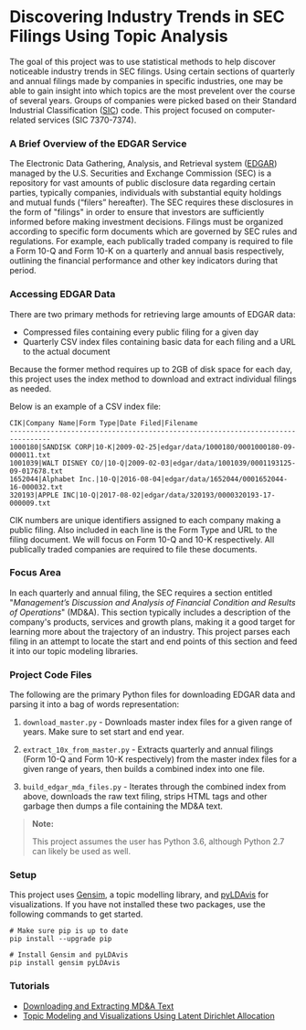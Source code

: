 
# Discovering Industry Trends in SEC Filings Using Topic Analysis 

The goal of this project was to use statistical methods to help discover noticeable industry trends in SEC filings. Using certain sections of quarterly and annual filings made by companies in specific industries, one may be able to gain insight into which topics are the most prevelent over the course of several years. Groups of companies were picked based on their Standard Industrial Classification ([SIC](https://en.wikipedia.org/wiki/Standard_Industrial_Classification)) code. This project focused on computer-related services (SIC 7370-7374).

### A Brief Overview of the EDGAR Service

The Electronic Data Gathering, Analysis, and Retrieval system ([EDGAR](https://www.sec.gov/oiea/Article/edgarguide.html)) managed by the U.S. Securities and Exchange Commission (SEC) is a repository for vast amounts of public disclosure data regarding certain parties, typically companies, individuals with substantial equity holdings and mutual funds (“filers” hereafter). The SEC requires these disclosures in the form of "filings" in order to ensure that investors are sufficiently informed before making investment decisions. Filings must be organized according to specific form documents which are governed by SEC rules and regulations. For example, each publically traded company is required to file a Form 10-Q and Form 10-K on a quarterly and annual basis respectively, outlining the financial performance and other key indicators during that period.

### Accessing EDGAR Data

There are two primary methods for retrieving large amounts of EDGAR data:

- Compressed files containing every public filing for a given day
- Quarterly CSV index files containing basic data for each filing and a URL to the actual document

Because the former method requires up to 2GB of disk space for each day, this project uses the index method to download and extract individual filings as needed.

Below is an example of a CSV index file:

```
CIK|Company Name|Form Type|Date Filed|Filename
--------------------------------------------------------------------------------
1000180|SANDISK CORP|10-K|2009-02-25|edgar/data/1000180/0001000180-09-000011.txt
1001039|WALT DISNEY CO/|10-Q|2009-02-03|edgar/data/1001039/0001193125-09-017678.txt
1652044|Alphabet Inc.|10-Q|2016-08-04|edgar/data/1652044/0001652044-16-000032.txt
320193|APPLE INC|10-Q|2017-08-02|edgar/data/320193/0000320193-17-000009.txt
```

CIK numbers are unique identifiers assigned to each company making a public filing. Also included in each line is the Form Type and URL to the filing document. We will focus on Form 10-Q and 10-K respectively. All publically traded companies are required to file these documents. 

### Focus Area

In each quarterly and annual filing, the SEC requires a section entitled "_Management’s Discussion and Analysis of Financial Condition and Results of Operations_" (MD&A). This section typically includes a description of the company's products, services and growth plans, making it a good target for learning more about the trajectory of an industry. This project parses each filing in an attempt to locate the start and end points of this section and feed it into our topic modeling libraries.

### Project Code Files

The following are the primary Python files for downloading EDGAR data and parsing it into a bag of words representation:

1. ```download_master.py``` - Downloads master index files for a given range of years. Make sure to set start and end year.

2. ```extract_10x_from_master.py``` - Extracts quarterly and annual filings (Form 10-Q and Form 10-K respectively) from the master index files for a given range of years, then builds a combined index into one file.

3. ```build_edgar_mda_files.py``` -  Iterates through the combined index from above, downloads the raw text filing, strips HTML tags and other garbage then dumps a file containing the MD&A text.

> **Note:**
>
> This project assumes the user has Python 3.6, although Python 2.7 can likely be used as well.

### Setup

This project uses [Gensim](https://radimrehurek.com/gensim/), a topic modelling library, and [pyLDAvis](https://github.com/bmabey/pyLDAvis) for visualizations. If you have not installed these two packages, use the following commands to get started.

```
# Make sure pip is up to date
pip install --upgrade pip

# Install Gensim and pyLDAvis
pip install gensim pyLDAvis
```

### Tutorials

- [Downloading and Extracting MD&A Text](Downloading_and_Extracting_MDA_Text.ipynb)
- [Topic Modeling and Visualizations Using Latent Dirichlet Allocation](Visualizations.ipynb)
